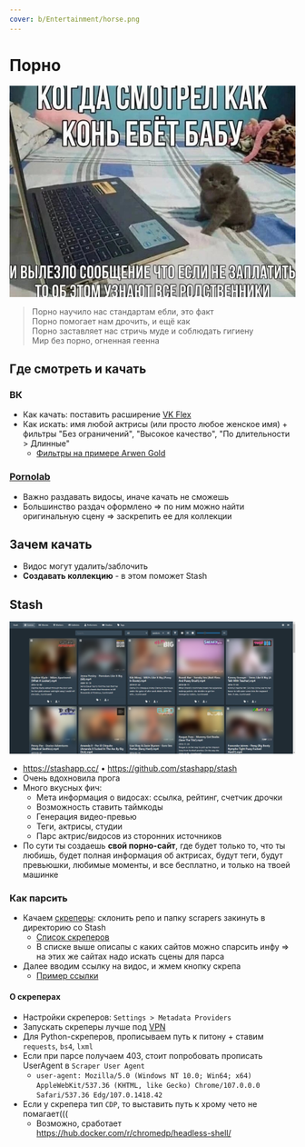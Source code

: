 ```yaml
---
cover: b/Entertainment/horse.png
---
```


# Порно

![img.png](horse.png)

> Порно научило нас стандартам ебли, это факт<br>
> Порно помогает нам дрочить, и ещё как<br>
> Порно заставляет нас стричь муде и соблюдать гигиену<br>
> Мир без порно, огненная геенна

## Где смотреть и качать

### ВК

- Как качать: поставить
  расширение [VK Flex](https://chrome.google.com/webstore/detail/vk-flex/ljbmkjikheoaglnnifnghjbknejbmhap?hl=ru)
- Как искать: имя любой актрисы (или просто любое женское имя) + фильтры "Без ограничений", "Высокое качество", "По
  длительности > Длинные"
    - [Фильтры на примере Arwen Gold](https://vk.com/video?hd=1&len=2&notsafe=1&q=arwen%20gold)

### [Pornolab](http://pornolab.net/)

- Важно раздавать видосы, иначе качать не сможешь
- Большинство раздач оформлено => по ним можно найти оригинальную сцену => заскрепить ее для коллекции

## Зачем качать

- Видос могут удалить/заблочить
- **Создавать коллекцию** - в этом поможет Stash

## Stash

![stash](stash.png)

- https://stashapp.cc/ • https://github.com/stashapp/stash
- Очень вдохновила прога
- Много вкусных фич:
    - Мета информация о видосах: ссылка, рейтинг, счетчик дрочки
    - Возможность ставить таймкоды
    - Генерация видео-превью
    - Теги, актрисы, студии
    - Парс актрис/видосов из сторонних источников
- По сути ты создаешь **свой порно-сайт**, где будет только то, что ты любишь, будет полная информация об актрисах,
  будут теги, будут превьюшки, любимые моменты, и все бесплатно, и только на твоей машинке 

### Как парсить

- Качаем [скреперы](https://github.com/stashapp/CommunityScrapers): склонить репо и папку scrapers закинуть в
  директорию со Stash
    - [Список скреперов](https://github.com/stashapp/CommunityScrapers/blob/master/SCRAPERS-LIST.md)
    - В списке выше описапы с каких сайтов можно спарсить инфу => на этих же сайтах надо искать сцены для парса
- Далее вводим ссылку на видос, и жмем кнопку скрепа
    - [Пример ссылки](https://www.21sextury.com/en/video/assholefever/Anal-Stretching-Session/97175)

#### О скреперах

- Настройки скреперов: `Settings > Metadata Providers`
- Запускать скреперы лучше под [VPN](../Tech/VPN.md)
- Для Python-скреперов, прописываем путь к питону + ставим `requests`, `bs4`, `lxml`
- Если при парсе получаем 403, стоит попробовать прописать UserAgent в `Scraper User
  Agent`
    - `user-agent: Mozilla/5.0 (Windows NT 10.0; Win64; x64) AppleWebKit/537.36 (KHTML, like Gecko) Chrome/107.0.0.0 Safari/537.36 Edg/107.0.1418.42`
- Если у скрепера тип `CDP`, то выставить путь к хрому чето не помагает(((
    - Возможно, сработает https://hub.docker.com/r/chromedp/headless-shell/


